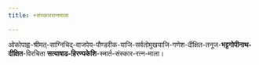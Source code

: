```yaml
---
title: +संस्काररत्नमाला

---
```

ओकोपाह्व-श्रीमत्-साग्निचिद्-वाजपेय-पौण्डरीक-याजि-सर्वतोमुखयाजि-गणेश-दीक्षित-तनूज-**भट्टगोपीनाथ-दीक्षित**-विरचिता **सत्याषाढ-हिरण्यकेशि**-स्मार्त-संस्कार-रत्न-माला।